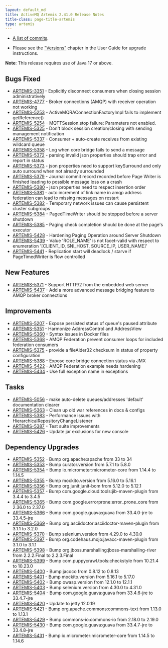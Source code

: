 ```yaml
---
layout: default_md
title: ActiveMQ Artemis 2.41.0 Release Notes
title-class: page-title-artemis
type: artemis
---
```

 - [A list of commits](commit-report-2.41.0).

 - Please see the ["Versions"](https://activemq.apache.org/components/artemis/documentation/latest/versions.html) chapter in the User Guide for upgrade instructions.

**Note**: This release requires use of Java 17 or above.


## Bugs Fixed

* [ARTEMIS-3351](https://issues.apache.org/jira/browse/ARTEMIS-3351) - Explicitly disconnect consumers when closing session administratively
* [ARTEMIS-4777](https://issues.apache.org/jira/browse/ARTEMIS-4777) - Broker connections (AMQP) with receiver operation not working
* [ARTEMIS-5253](https://issues.apache.org/jira/browse/ARTEMIS-5253) - ActiveMQRAConnectionFactoryImpl fails to implement getReference()
* [ARTEMIS-5254](https://issues.apache.org/jira/browse/ARTEMIS-5254) - MQTTSession.stop failure: Parameters not enabled.
* [ARTEMIS-5325](https://issues.apache.org/jira/browse/ARTEMIS-5325) - Don't block session creation/closing with sending management notification
* [ARTEMIS-5337](https://issues.apache.org/jira/browse/ARTEMIS-5337) - Consumer + auto-create receives from existing wildcard queue
* [ARTEMIS-5358](https://issues.apache.org/jira/browse/ARTEMIS-5358) - Log when core bridge fails to send a message
* [ARTEMIS-5372](https://issues.apache.org/jira/browse/ARTEMIS-5372) - parsing invalid json properties should trap error and report in status
* [ARTEMIS-5373](https://issues.apache.org/jira/browse/ARTEMIS-5373) - json properties need to support keySurround and only auto surround when not already surrounded
* [ARTEMIS-5379](https://issues.apache.org/jira/browse/ARTEMIS-5379) - Journal commit record recorded before Page Writer is finished leading to possible message loss on a crash
* [ARTEMIS-5380](https://issues.apache.org/jira/browse/ARTEMIS-5380) - json properties need to respect insertion order
* [ARTEMIS-5381](https://issues.apache.org/jira/browse/ARTEMIS-5381) - auto increment of link name in amqp address federation can lead to missing messages on restart
* [ARTEMIS-5382](https://issues.apache.org/jira/browse/ARTEMIS-5382) - Temporary network issues can cause persistent cluster subgroups
* [ARTEMIS-5384](https://issues.apache.org/jira/browse/ARTEMIS-5384) - PagedTimeWriter should be stopped before a server shutdown
* [ARTEMIS-5385](https://issues.apache.org/jira/browse/ARTEMIS-5385) - Paging check completion should be done at the page's executor
* [ARTEMIS-5428](https://issues.apache.org/jira/browse/ARTEMIS-5428) - Hardening Paging Operation around Server Shutdown
* [ARTEMIS-5439](https://issues.apache.org/jira/browse/ARTEMIS-5439) - Value 'ROLE_NAME' is not facet-valid with respect to enumeration '[CLIENT_ID, SNI_HOST, SOURCE_IP, USER_NAME]'
* [ARTEMIS-5441](https://issues.apache.org/jira/browse/ARTEMIS-5441) - Replication start will deadlock / starve if PageTimedWriter is flow controlled

## New Features

* [ARTEMIS-5371](https://issues.apache.org/jira/browse/ARTEMIS-5371) - Support HTTP/2 from the embedded web server
* [ARTEMIS-5437](https://issues.apache.org/jira/browse/ARTEMIS-5437) - Add a more advanced message bridging feature to AMQP broker connections

## Improvements

* [ARTEMIS-5207](https://issues.apache.org/jira/browse/ARTEMIS-5207) - Expose persisted status of queue's paused attribute
* [ARTEMIS-5351](https://issues.apache.org/jira/browse/ARTEMIS-5351) - Harmonize AddressControl and AddressView
* [ARTEMIS-5360](https://issues.apache.org/jira/browse/ARTEMIS-5360) - Syntax issues in Docker files
* [ARTEMIS-5368](https://issues.apache.org/jira/browse/ARTEMIS-5368) - AMQP Federation prevent consumer loops for included federation consumers
* [ARTEMIS-5375](https://issues.apache.org/jira/browse/ARTEMIS-5375) - provide a fileAlder32 checksum in status of property configuration
* [ARTEMIS-5388](https://issues.apache.org/jira/browse/ARTEMIS-5388) - Expose core bridge connection status via JMX
* [ARTEMIS-5422](https://issues.apache.org/jira/browse/ARTEMIS-5422) - AMQP Federation example needs hardening
* [ARTEMIS-5434](https://issues.apache.org/jira/browse/ARTEMIS-5434) - Use full exception name in exceptions

## Tasks

* [ARTEMIS-5056](https://issues.apache.org/jira/browse/ARTEMIS-5056) - make auto-delete queues/addresses 'default' documentation clearer
* [ARTEMIS-5363](https://issues.apache.org/jira/browse/ARTEMIS-5363) - Clean up old war references in docs &amp; configs
* [ARTEMIS-5383](https://issues.apache.org/jira/browse/ARTEMIS-5383) - Performance issues with HierarchicalRepositoryChangeListener
* [ARTEMIS-5387](https://issues.apache.org/jira/browse/ARTEMIS-5387) - Test suite improvements
* [ARTEMIS-5426](https://issues.apache.org/jira/browse/ARTEMIS-5426) - Update jar exclusions for new console

## Dependency Upgrades

* [ARTEMIS-5352](https://issues.apache.org/jira/browse/ARTEMIS-5352) - Bump org.apache:apache from 33 to 34
* [ARTEMIS-5353](https://issues.apache.org/jira/browse/ARTEMIS-5353) - Bump curator.version from 5.7.1 to 5.8.0
* [ARTEMIS-5354](https://issues.apache.org/jira/browse/ARTEMIS-5354) - Bump io.micrometer:micrometer-core from 1.14.4 to 1.14.5
* [ARTEMIS-5355](https://issues.apache.org/jira/browse/ARTEMIS-5355) - Bump mockito.version from 5.16.0 to 5.16.1
* [ARTEMIS-5356](https://issues.apache.org/jira/browse/ARTEMIS-5356) - Bump org.junit:junit-bom from 5.12.0 to 5.12.1
* [ARTEMIS-5357](https://issues.apache.org/jira/browse/ARTEMIS-5357) - Bump com.google.cloud.tools:jib-maven-plugin from 3.4.4 to 3.4.5
* [ARTEMIS-5365](https://issues.apache.org/jira/browse/ARTEMIS-5365) - Bump com.google.errorprone:error_prone_core from 2.36.0 to 2.37.0
* [ARTEMIS-5366](https://issues.apache.org/jira/browse/ARTEMIS-5366) - Bump com.google.guava:guava from 33.4.0-jre to 33.4.5-jre
* [ARTEMIS-5369](https://issues.apache.org/jira/browse/ARTEMIS-5369) - Bump org.asciidoctor:asciidoctor-maven-plugin from 3.1.1 to 3.2.0
* [ARTEMIS-5370](https://issues.apache.org/jira/browse/ARTEMIS-5370) - Bump selenium.version from 4.29.0 to 4.30.0
* [ARTEMIS-5397](https://issues.apache.org/jira/browse/ARTEMIS-5397) - Bump org.codehaus.mojo:javacc-maven-plugin from 3.1.0 to 3.1.1
* [ARTEMIS-5398](https://issues.apache.org/jira/browse/ARTEMIS-5398) - Bump org.jboss.marshalling:jboss-marshalling-river from 2.2.2.Final to 2.2.3.Final
* [ARTEMIS-5399](https://issues.apache.org/jira/browse/ARTEMIS-5399) - Bump com.puppycrawl.tools:checkstyle from 10.21.4 to 10.23.0
* [ARTEMIS-5400](https://issues.apache.org/jira/browse/ARTEMIS-5400) - Bump jacoco from 0.8.12 to 0.8.13
* [ARTEMIS-5401](https://issues.apache.org/jira/browse/ARTEMIS-5401) - Bump mockito.version from 5.16.1 to 5.17.0
* [ARTEMIS-5402](https://issues.apache.org/jira/browse/ARTEMIS-5402) - Bump owasp.version from 12.1.0 to 12.1.1
* [ARTEMIS-5403](https://issues.apache.org/jira/browse/ARTEMIS-5403) - Bump selenium.version from 4.30.0 to 4.31.0
* [ARTEMIS-5404](https://issues.apache.org/jira/browse/ARTEMIS-5404) - Bump com.google.guava:guava from 33.4.6-jre to 33.4.7-jre
* [ARTEMIS-5420](https://issues.apache.org/jira/browse/ARTEMIS-5420) - Update to jetty 12.0.19
* [ARTEMIS-5421](https://issues.apache.org/jira/browse/ARTEMIS-5421) - Bump org.apache.commons:commons-text from 1.13.0 to 1.13.1
* [ARTEMIS-5429](https://issues.apache.org/jira/browse/ARTEMIS-5429) - Bump commons-io:commons-io from 2.18.0 to 2.19.0
* [ARTEMIS-5430](https://issues.apache.org/jira/browse/ARTEMIS-5430) - Bump com.google.guava:guava from 33.4.7-jre to 33.4.8-jre
* [ARTEMIS-5431](https://issues.apache.org/jira/browse/ARTEMIS-5431) - Bump io.micrometer:micrometer-core from 1.14.5 to 1.14.6